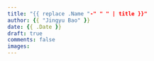 ```yaml
---
title: "{{ replace .Name "-" " " | title }}"
author: {{ "Jingyu Bao" }}
date: {{ .Date }}
draft: true
comments: false
images:
---
```


